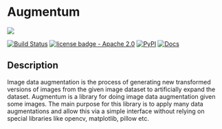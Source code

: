 # Augmentum

[![](https://img.shields.io/badge/project-link-green)](https://github.com/kurttepelikerim/Augmentum)

[![Build Status](https://github.com/kurttepelikerim/Augmentum/workflows/Build%20Status/badge.svg?branch=main)](https://github.com/kurttepelikerim/Augmentum/actions?query=workflow%3A%22Build+Status%22)
[![license badge - Apache 2.0](https://img.shields.io/badge/license-Apache--2.0-brightgreen)](./LICENSE)
[![PyPI](https://img.shields.io/pypi/v/Augmentum)](https://pypi.org/project/Augmentum/)
[![Docs](https://img.shields.io/badge/docs-passing-success)](https://kurttepelikerim.github.io/Augmentum/)

## Description

Image data augmentation is the process of generating new transformed versions of images from the given image dataset to artificially expand the dataset. Augmentum is a library for doing image data augmentation given some images. The main purpose for this library is to apply many data augmentations and allow this via a simple interface without relying on special libraries like opencv, matplotlib, pillow etc.
